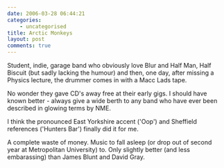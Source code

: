 ```yaml
---
date: 2006-03-28 06:44:21
categories:
    - uncategorised
title: Arctic Monkeys
layout: post
comments: true
---
```

Student, indie, garage band who obviously love Blur and Half Man, Half
Biscuit (but sadly lacking the humour) and then, one day, after missing
a Physics lecture, the drummer comes in with a Macc Lads tape.

No wonder they gave CD's away free at their early gigs. I should have
known better - always give a wide berth to any band who have ever been
described in glowing terms by NME.

I think the pronounced East Yorkshire accent ('Oop') and Sheffield
references ('Hunters Bar') finally did it for me.

A complete waste of money. Music to fall asleep (or drop out of second
year at Metropolitan University) to. Only slightly better (and less
embarassing) than James Blunt and David Gray.
